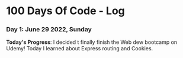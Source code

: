# 100 Days Of Code - Log

### Day 1: June 29 2022, Sunday

**Today's Progress**: I decided t finally finish the Web dew bootcamp on Udemy! Today I learned about Express routing and Cookies.




